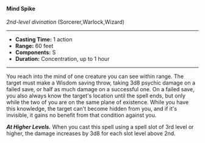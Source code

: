 #### Mind Spike
*2nd-level divination* (Sorcerer,Warlock,Wizard)
___
- **Casting Time:** 1 action
- **Range:** 60 feet
- **Components:** S
- **Duration:** Concentration, up to 1 hour
---
You reach into the mind of one creature you can see within range. The target must make a Wisdom saving throw, taking 3d8 psychic damage on a failed save, or half as much damage on a successful one. On a failed save, you also always know the target's location until the spell ends, but only while the two of you are on the same plane of existence. While you have this knowledge, the target can't become hidden from you, and if it's invisible, it gains no benefit from that condition against you.

***At Higher Levels.*** When you cast this spell using a spell slot of 3rd level or higher, the damage increases by 3d8 for each slot level above 2nd.